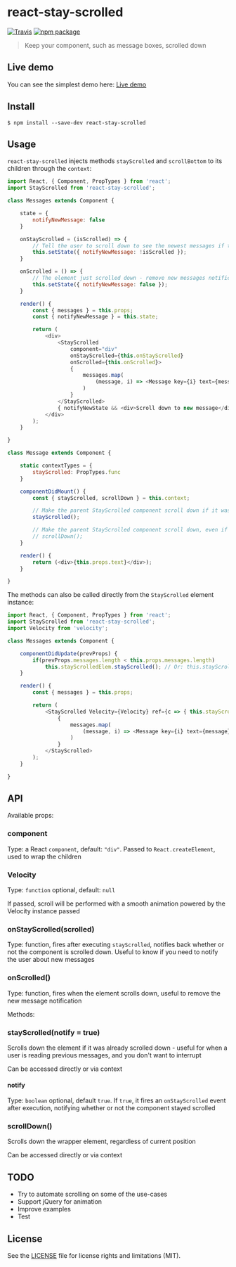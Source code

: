 # react-stay-scrolled

[![Travis][build-badge]][build]
[![npm package][npm-badge]][npm]

> Keep your component, such as message boxes, scrolled down

## Live demo

You can see the simplest demo here: [Live demo](https://perrin4869.github.io/react-stay-scrolled)

## Install

```
$ npm install --save-dev react-stay-scrolled
```

## Usage

`react-stay-scrolled` injects methods `stayScrolled` and `scrollBottom` to its children through the `context`:

```js
import React, { Component, PropTypes } from 'react';
import StayScrolled from 'react-stay-scrolled';

class Messages extends Component {

	state = {
		notifyNewMessage: false
	}

	onStayScrolled = (isScrolled) => {
		// Tell the user to scroll down to see the newest messages if the element wasn't scrolled down
		this.setState({ notifyNewMessage: !isScrolled });
	}

	onScrolled = () => {
		// The element just scrolled down - remove new messages notification, if any
		this.setState({ notifyNewMessage: false });
	}

	render() {
		const { messages } = this.props;
		const { notifyNewMessage } = this.state;

		return (
			<div>
				<StayScrolled
					component="div"
					onStayScrolled={this.onStayScrolled}
					onScrolled={this.onScrolled}>
					{
						messages.map(
							(message, i) => <Message key={i} text={message} />
						)
					}
				</StayScrolled>
				{ notifyNewState && <div>Scroll down to new message</div> }
			</div>
		);
	}

}

class Message extends Component {

	static contextTypes = {
		stayScrolled: PropTypes.func
	}

	componentDidMount() {
		const { stayScrolled, scrollDown } = this.context;

		// Make the parent StayScrolled component scroll down if it was already scrolled
		stayScrolled();

		// Make the parent StayScrolled component scroll down, even if reading previous messages
		// scrollDown();
	}

	render() {
		return (<div>{this.props.text}</div>);
	}

}

```

The methods can also be called directly from the `StayScrolled` element instance:

```js
import React, { Component, PropTypes } from 'react';
import StayScrolled from 'react-stay-scrolled';
import Velocity from 'velocity';

class Messages extends Component {

	componentDidUpdate(prevProps) {
		if(prevProps.messages.length < this.props.messages.length)
			this.stayScrolledElem.stayScrolled(); // Or: this.stayScrolledElem.scrollDown
	}

	render() {
		const { messages } = this.props;

		return (
			<StayScrolled Velocity={Velocity} ref={c => { this.stayScrolledElem = c; }}>
				{
					messages.map(
						(message, i) => <Message key={i} text={message} />
					)
				}
			</StayScrolled>
		);
	}

}

```

## API

Available props:

### component

Type: a React `component`, default: `"div"`. Passed to `React.createElement`, used to wrap the children

### Velocity

Type: `function` optional, default: `null`

If passed, scroll will be performed with a smooth animation powered by the Velocity instance passed

### onStayScrolled(scrolled)

Type: function, fires after executing `stayScrolled`, notifies back whether or not the component is scrolled down. Useful to know if you need to notify the user about new messages

### onScrolled()

Type: function, fires when the element scrolls down, useful to remove the new message notification

Methods:

### stayScrolled(notify = true)

Scrolls down the element if it was already scrolled down - useful for when a user is reading previous messages, and you don't want to interrupt

Can be accessed directly or via context

#### notify

Type: `boolean` optional, default `true`. If `true`, it fires an `onStayScrolled` event after execution, notifying whether or not the component stayed scrolled

### scrollDown()

Scrolls down the wrapper element, regardless of current position

Can be accessed directly or via context

## TODO

* Try to automate scrolling on some of the use-cases
* Support jQuery for animation
* Improve examples
* Test

## License

See the [LICENSE](LICENSE.md) file for license rights and limitations (MIT).

[build-badge]: https://img.shields.io/travis/perrin4869/react-stay-scrolled/master.svg?style=flat-square
[build]: https://travis-ci.org/perrin4869/react-stay-scrolled

[npm-badge]: https://img.shields.io/npm/v/react-stay-scrolled.svg?style=flat-square
[npm]: https://www.npmjs.org/package/react-stay-scrolled

